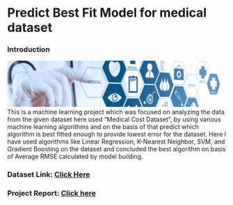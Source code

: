 # Predict Best Fit Model for medical dataset
### Introduction
<img src="dataset-cover.jpg">
This is a machine learning project which was focused on analyzing the data from the given dataset here used “Medical Cost Dataset”, by using various machine learning algorithms and on the basis of that predict which algorithm is best fitted enough to provide lowest error for the dataset. Here I have used algorithms like Linear Regression, K-Nearest Neighbor, SVM, and Gradient Boosting on the dataset and concluded the best algorithm on basis of Average RMSE calculated by model building.

### Dataset Link: <a href="https://www.kaggle.com/datasets/mirichoi0218/insurance"> Click Here </a>

### Project Report: <a href="https://docs.google.com/document/d/1bG2WqQPtIq0PQ4dGqaowYcRV-FzwMFteZUtJegNXZC8/edit?usp=sharing">Click here</a>
